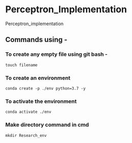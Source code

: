 # Perceptron_Implementation
Perceptron_implementation

## Commands using -

### To create any empty file using git bash -
```
touch filename
```

### To create an environment
```
conda create -p ./env python=3.7 -y
```

### To activate the environment
```
conda activate ./env
```

### Make directory command in cmd
```
mkdir Research_env
```


